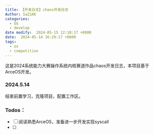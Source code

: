 ```yaml
---
title: 【开发日志】chaos开发日志
Author: SaZiKK
categories:
  - OS
  - develop
date modify:  2024-05-15 12:18:17 +0800
date:  2024-05-14 16:29:17 +0800
tags:
  - os
  - competition
---
```

这是2024系统能力大赛操作系统内核赛道作品chaos开发日志，本项目基于ArceOS开发。
### 2024.5.14
结束前置学习，克隆项目，配置工作区。
### Todos：
- [ ] 阅读熟悉ArceOS，准备进一步开发实现syscall
- [ ] 
